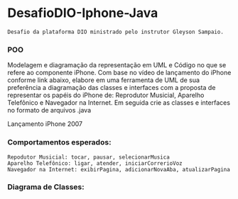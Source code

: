 # DesafioDIO-Iphone-Java


    Desafio da plataforma DIO ministrado pelo instrutor Gleyson Sampaio.

### POO

Modelagem e diagramação da representação em UML e Código no que se refere ao componente iPhone. Com base no vídeo de lançamento do iPhone conforme link abaixo, elabore em uma ferramenta de UML de sua preferência a diagramação das classes e interfaces com a proposta de representar os papéis do iPhone de: Reprodutor Musicial, Aparelho Telefônico e Navegador na Internet. Em seguida crie as classes e interfaces no formato de arquivos .java

Lançamento iPhone 2007
### Comportamentos esperados:

    Repodutor Musicial: tocar, pausar, selecionarMusica
    Aparelho Telefônico: ligar, atender, iniciarCorrerioVoz
    Navegador na Internet: exibirPagina, adicionarNovaAba, atualizarPagina

### Diagrama de Classes:
